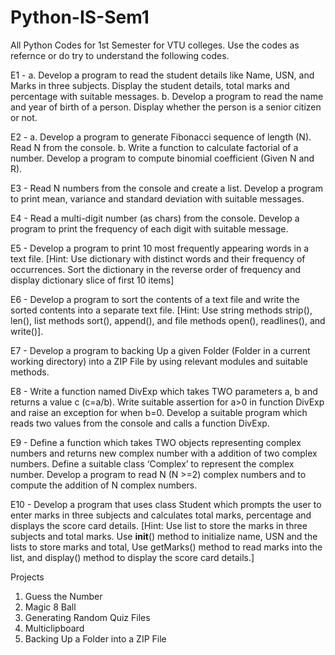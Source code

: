 # Python-IS-Sem1
All Python Codes for 1st Semester for VTU colleges.
Use the codes as refernce or do try to understand the following codes.



E1 - a. Develop a program to read the student details like Name, USN, and Marks in three subjects. Display 
the student details, total marks and percentage with suitable messages. 
b. Develop a program to read the name and year of birth of a person. Display whether the person is a 
senior citizen or not. 



E2 - a. Develop a program to generate Fibonacci sequence of length (N). Read N from the console. 
b. Write a function to calculate factorial of a number. Develop a program to compute binomial 
coefficient (Given N and R). 



E3 - Read N numbers from the console and create a list. Develop a program to print mean, variance and 
standard deviation with suitable messages. 



E4 - Read a multi-digit number (as chars) from the console. Develop a program to print the frequency of 
each digit with suitable message.



E5 - Develop a program to print 10 most frequently appearing words in a text file. [Hint: Use dictionary with distinct words and their frequency of occurrences. Sort the dictionary in the reverse order of 
frequency and display dictionary slice of first 10 items] 



E6 - Develop a program to sort the contents of a text file and write the sorted contents into a separate text 
file. [Hint: Use string methods strip(), len(), list methods sort(), append(), and file methods open(), 
readlines(), and write()].



E7 - Develop a program to backing Up a given Folder (Folder in a current working directory) into a ZIP 
File by using relevant modules and suitable methods. 



E8 - Write a function named DivExp which takes TWO parameters a, b and returns a value c (c=a/b). Write 
suitable assertion for a>0 in function DivExp and raise an exception for when b=0. Develop a suitable 
program which reads two values from the console and calls a function DivExp. 



E9 - Define a function which takes TWO objects representing complex numbers and returns new complex 
number with a addition of two complex numbers. Define a suitable class ‘Complex’ to represent the 
complex number. Develop a program to read N (N >=2) complex numbers and to compute the addition 
of N complex numbers.



E10 - Develop a program that uses class Student which prompts the user to enter marks in three subjects and 
calculates total marks, percentage and displays the score card details. [Hint: Use list to store the marks 
in three subjects and total marks. Use __init__() method to initialize name, USN and the lists to store 
marks and total, Use getMarks() method to read marks into the list, and display() method to display the 
score card details.]

Projects 
1. Guess the Number
2. Magic 8 Ball
3. Generating Random Quiz Files
4. Multiclipboard
5. Backing Up a Folder into a ZIP File
